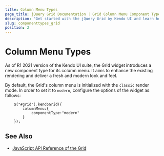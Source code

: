 ```yaml
---
title: Column Menu Types
page_title: jQuery Grid Documentation | Grid Column Menu Component Types
description: "Get started with the jQuery Grid by Kendo UI and learn how to enable the modern component type of the column menu."
slug: componenttypes_grid
position: 2
---
```


# Column Menu Types

As of R1 2021 version of the Kendo UI suite, the Grid widget introduces a new component type for its column menu. It aims to enhance the existing rendering and deliver a fresh and modern look and feel. 

By default, the Grid's column menu is initialized with the `classic` render mode. In order to set it to `modern`, configure the options of the widget as follows:

```
    $("#grid").kendoGrid({
        columnMenu:{
            componentType:"modern"
        }
    });
```

## See Also

* [JavaScript API Reference of the Grid](/api/javascript/ui/grid)